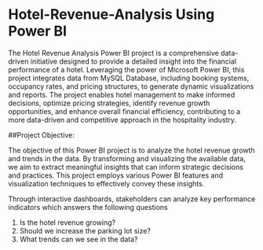 # Hotel-Revenue-Analysis Using Power BI

The Hotel Revenue Analysis Power BI project is a comprehensive data-driven initiative designed to provide a detailed insight into the financial performance of a hotel. Leveraging the power of Microsoft Power BI, this project integrates data from MySQL Database, including booking systems, occupancy rates, and pricing structures, to generate dynamic visualizations and reports. The project enables hotel management to make informed decisions, optimize pricing strategies, identify revenue growth opportunities, and enhance overall financial efficiency, contributing to a more data-driven and competitive approach in the hospitality industry.


##Project Objective: 

The objective of this Power BI project is to analyze the hotel revenue growth and trends in the data. By transforming and visualizing the available data, we aim to extract meaningful insights that can inform strategic decisions and practices. This project employs various Power BI features and visualization techniques to effectively convey these insights.


Through interactive dashboards, stakeholders can analyze key performance indicators which answers the following questions
1. Is the hotel revenue growing?
2. Should we increase the parking lot size?
3. What trends can we see in the data?
